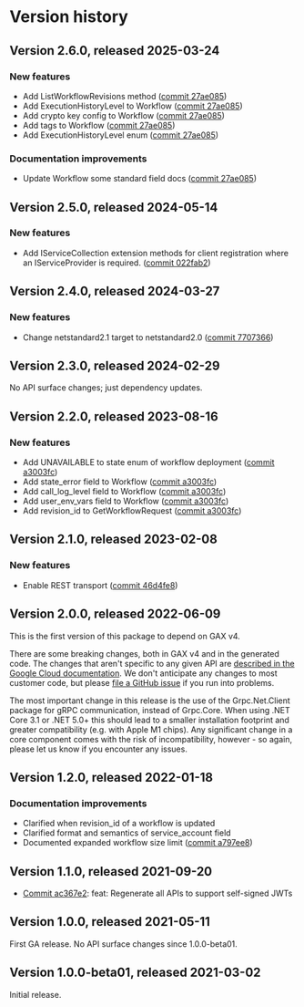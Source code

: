 # Version history

## Version 2.6.0, released 2025-03-24

### New features

- Add ListWorkflowRevisions method ([commit 27ae085](https://github.com/googleapis/google-cloud-dotnet/commit/27ae085a5970d2c82ebe93efb31ddbafceafa382))
- Add ExecutionHistoryLevel to Workflow ([commit 27ae085](https://github.com/googleapis/google-cloud-dotnet/commit/27ae085a5970d2c82ebe93efb31ddbafceafa382))
- Add crypto key config to Workflow ([commit 27ae085](https://github.com/googleapis/google-cloud-dotnet/commit/27ae085a5970d2c82ebe93efb31ddbafceafa382))
- Add tags to Workflow ([commit 27ae085](https://github.com/googleapis/google-cloud-dotnet/commit/27ae085a5970d2c82ebe93efb31ddbafceafa382))
- Add ExecutionHistoryLevel enum ([commit 27ae085](https://github.com/googleapis/google-cloud-dotnet/commit/27ae085a5970d2c82ebe93efb31ddbafceafa382))

### Documentation improvements

- Update Workflow some standard field docs ([commit 27ae085](https://github.com/googleapis/google-cloud-dotnet/commit/27ae085a5970d2c82ebe93efb31ddbafceafa382))

## Version 2.5.0, released 2024-05-14

### New features

- Add IServiceCollection extension methods for client registration where an IServiceProvider is required. ([commit 022fab2](https://github.com/googleapis/google-cloud-dotnet/commit/022fab203f28fb9c608972af7f8b83f571ae5694))

## Version 2.4.0, released 2024-03-27

### New features

- Change netstandard2.1 target to netstandard2.0 ([commit 7707366](https://github.com/googleapis/google-cloud-dotnet/commit/77073662b153c73c7f9a869ede1376f4c7a12661))

## Version 2.3.0, released 2024-02-29

No API surface changes; just dependency updates.

## Version 2.2.0, released 2023-08-16

### New features

- Add UNAVAILABLE to state enum of workflow deployment ([commit a3003fc](https://github.com/googleapis/google-cloud-dotnet/commit/a3003fc3e874c5019b6a7291795abc373127f88c))
- Add state_error field to Workflow ([commit a3003fc](https://github.com/googleapis/google-cloud-dotnet/commit/a3003fc3e874c5019b6a7291795abc373127f88c))
- Add call_log_level field to Workflow ([commit a3003fc](https://github.com/googleapis/google-cloud-dotnet/commit/a3003fc3e874c5019b6a7291795abc373127f88c))
- Add user_env_vars field to Workflow ([commit a3003fc](https://github.com/googleapis/google-cloud-dotnet/commit/a3003fc3e874c5019b6a7291795abc373127f88c))
- Add revision_id to GetWorkflowRequest ([commit a3003fc](https://github.com/googleapis/google-cloud-dotnet/commit/a3003fc3e874c5019b6a7291795abc373127f88c))

## Version 2.1.0, released 2023-02-08

### New features

- Enable REST transport ([commit 46d4fe8](https://github.com/googleapis/google-cloud-dotnet/commit/46d4fe8461ac30e7666600e44e7bd16228768621))

## Version 2.0.0, released 2022-06-09

This is the first version of this package to depend on GAX v4.

There are some breaking changes, both in GAX v4 and in the generated
code. The changes that aren't specific to any given API are [described in the Google Cloud
documentation](https://cloud.google.com/dotnet/docs/reference/help/breaking-gax4).
We don't anticipate any changes to most customer code, but please [file a
GitHub issue](https://github.com/googleapis/google-cloud-dotnet/issues/new/choose)
if you run into problems.

The most important change in this release is the use of the Grpc.Net.Client package
for gRPC communication, instead of Grpc.Core. When using .NET Core 3.1 or .NET 5.0+
this should lead to a smaller installation footprint and greater compatibility (e.g.
with Apple M1 chips). Any significant change in a core component comes with the risk
of incompatibility, however - so again, please let us know if you encounter any
issues.

## Version 1.2.0, released 2022-01-18

### Documentation improvements

- Clarified when revision_id of a workflow is updated
- Clarified format and semantics of service_account field
- Documented expanded workflow size limit ([commit a797ee8](https://github.com/googleapis/google-cloud-dotnet/commit/a797ee86afba93eaee0592c133d2aea9c6c38563))

## Version 1.1.0, released 2021-09-20

- [Commit ac367e2](https://github.com/googleapis/google-cloud-dotnet/commit/ac367e2): feat: Regenerate all APIs to support self-signed JWTs

## Version 1.0.0, released 2021-05-11

First GA release. No API surface changes since 1.0.0-beta01.

## Version 1.0.0-beta01, released 2021-03-02

Initial release.
